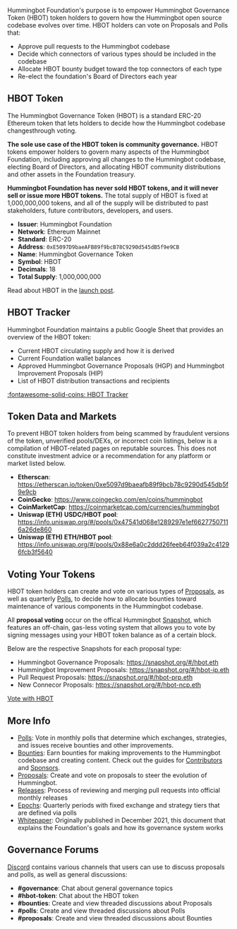 Hummingbot Foundation's purpose is to empower Hummingbot Governance Token (HBOT) token holders to govern how the Hummingbot open source codebase evolves over time. HBOT holders can vote on Proposals and Polls that:

* Approve pull requests to the Hummingbot codebase
* Decide which connectors of various types should be included in the codebase
* Allocate HBOT bounty budget toward the top connectors of each type 
* Re-elect the foundation's Board of Directors each year

## HBOT Token

The Hummingbot Governance Token (HBOT) is a standard ERC-20 Ethereum token that lets holders to decide how the Hummingbot codebase changesthrough voting.

**The sole use case of the HBOT token is community governance.** HBOT tokens empower holders to govern many aspects of the Hummingbot Foundation, including approving all changes to the Hummingbot codebase, electing Board of Directors, and allocating HBOT community distributions and other assets in the Foundation treasury.

**Hummingbot Foundation has never sold HBOT tokens, and it will never sell or issue more HBOT tokens.** The total supply of HBOT is fixed at 1,000,000,000 tokens, and all of the supply will be distributed to past stakeholders, future contributors, developers, and users. 

* **Issuer**: Hummingbot Foundation
* **Network**: Ethereum Mainnet
* **Standard**: ERC-20
* **Address**: `0xE5097D9baeAFB89f9bcB78C9290d545dB5f9e9CB`
* **Name**: Hummingbot Governance Token
* **Symbol**: HBOT
* **Decimals**: 18
* **Total Supply**: 1,000,000,000

Read about HBOT in the [launch post](/blog/2021/12/16/introducing-the-hummingbot-governance-token-hbot/).

## HBOT Tracker

Hummingbot Foundation maintains a public Google Sheet that provides an overview of the HBOT token:

* Current HBOT circulating supply and how it is derived
* Current Foundation wallet balances
* Approved Hummingbot Governance Proposals (HGP) and Hummingbot Improvement Proposals (HIP)
* List of HBOT distribution transactions and recipients

<a href="https://docs.google.com/spreadsheets/d/1UNAumPMnXfsghAAXrfKkPGRH9QlC8k7Cu1FGQVL1t0M/edit?usp=sharing" target="_blank" class="md-button md-button--primary">:fontawesome-solid-coins: HBOT Tracker</a>

## Token Data and Markets

To prevent HBOT token holders from being scammed by fraudulent versions of the token, unverified pools/DEXs, or incorrect coin listings, below is a compilation of HBOT-related pages on reputable sources. This does not constitute investment advice or a recommendation for any platform or market listed below.

- **Etherscan**: <https://etherscan.io/token/0xe5097d9baeafb89f9bcb78c9290d545db5f9e9cb>
- **CoinGecko**: <https://www.coingecko.com/en/coins/hummingbot>
- **CoinMarketCap**: <https://coinmarketcap.com/currencies/hummingbot>
- **Uniswap (ETH) USDC/HBOT pool**: <https://info.uniswap.org/#/pools/0x47541d068e1289297e1ef66277507116a26de860>
- **Uniswap (ETH) ETH/HBOT pool**: <https://info.uniswap.org/#/pools/0x88e6a0c2ddd26feeb64f039a2c41296fcb3f5640>

## Voting Your Tokens

HBOT token holders can create and vote on various types of [Proposals](/governance/proposals), as well as quarterly [Polls](/governance/polls), to decide how to allocate bounties toward maintenance of various components in the Hummingbot codebase.

All **proposal voting** occur on the offical Hummingbot [Snapshot](https://snapshot.org/#/hbot.eth), which features an off-chain, gas-less voting system that allows you to vote by signing messages using your HBOT token balance as of a certain block.

Below are the respective Snapshots for each proposal type:

* Hummingbot Governance Proposals: <https://snapshot.org/#/hbot.eth>
* Hummingbot Improvement Proposals: <https://snapshot.org/#/hbot-ip.eth>
* Pull Request Proposals: <https://snapshot.org/#/hbot-prp.eth>
* New Connecor Proposals: <https://snapshot.org/#/hbot-ncp.eth>

<a href="https://snapshot.org/#/hbot.eth" target="_blank" class="md-button md-button--primary">Vote with HBOT</a>

## More Info

* [Polls](polls.md): Vote in monthly polls that determine which exchanges, strategies, and issues receive bounties and other improvements.
* [Bounties](../bounties/index.md): Earn bounties for making improvements to the Hummingbot codebase and creating content. Check out the guides for [Contributors](/bounties/contributors) and [Sponsors](/bounties/sponsors).
* [Proposals](proposals.md): Create and vote on proposals to steer the evolution of Hummingbot.
* [Releases](releases.md): Process of reviewing and merging pull requests into official monthly releases
* [Epochs](epochs.md): Quarterly periods with fixed exchange and strategy tiers that are defined via polls
* [Whitepaper](whitepaper.md): Originally published in December 2021, this document that explains the Foundation's goals and how its governance system works

## Governance Forums

[Discord](http://discord.gg/hummingbot) contains various channels that users can use to discuss proposals and polls, as well as general discussions:

* **#governance**: Chat about general governance topics
* **#hbot-token**: Chat about the HBOT token
* **#bounties**: Create and view threaded discussions about Proposals
* **#polls**: Create and view threaded discussions about Polls
* **#proposals**: Create and view threaded discussions about Bounties

